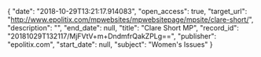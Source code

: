 {
  "date": "2018-10-29T13:21:17.914083", 
  "open_access": true, 
  "target_url": "http://www.epolitix.com/mpwebsites/mpwebsitepage/mpsite/clare-short/", 
  "description": "", 
  "end_date": null, 
  "title": "Clare Short MP", 
  "record_id": "20181029T132117/MjFVtV+m+DndmfrQakZPLg==", 
  "publisher": "epolitix.com", 
  "start_date": null, 
  "subject": "Women's Issues"
}

